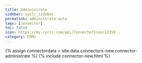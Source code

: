```yaml
---
title: Administrate
sidebar: cyclr_sidebar
permalink: administrate-auto
tags: [connector]
toc: false
icon: https://my.cyclr.com/api/ConnectorIcon/12359
category: CRMs
---
```

{% assign connectordata = site.data.connectors-new.connector-administrate %}
{% include connector-new.html %}	